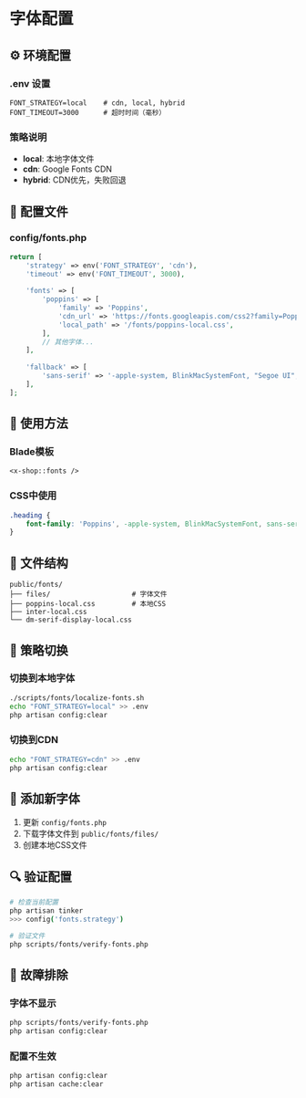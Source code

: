 # 字体配置

## ⚙️ 环境配置

### .env 设置
```env
FONT_STRATEGY=local    # cdn, local, hybrid
FONT_TIMEOUT=3000      # 超时时间（毫秒）
```

### 策略说明
- **local**: 本地字体文件
- **cdn**: Google Fonts CDN
- **hybrid**: CDN优先，失败回退

## 🔧 配置文件

### config/fonts.php
```php
return [
    'strategy' => env('FONT_STRATEGY', 'cdn'),
    'timeout' => env('FONT_TIMEOUT', 3000),
    
    'fonts' => [
        'poppins' => [
            'family' => 'Poppins',
            'cdn_url' => 'https://fonts.googleapis.com/css2?family=Poppins:wght@400;500;600;700;800&display=swap',
            'local_path' => '/fonts/poppins-local.css',
        ],
        // 其他字体...
    ],
    
    'fallback' => [
        'sans-serif' => '-apple-system, BlinkMacSystemFont, "Segoe UI", Roboto, sans-serif',
    ],
];
```

## 🎨 使用方法

### Blade模板
```blade
<x-shop::fonts />
```

### CSS中使用
```css
.heading {
    font-family: 'Poppins', -apple-system, BlinkMacSystemFont, sans-serif;
}
```

## 📂 文件结构
```
public/fonts/
├── files/                    # 字体文件
├── poppins-local.css         # 本地CSS
├── inter-local.css
└── dm-serif-display-local.css
```

## 🔄 策略切换

### 切换到本地字体
```bash
./scripts/fonts/localize-fonts.sh
echo "FONT_STRATEGY=local" >> .env
php artisan config:clear
```

### 切换到CDN
```bash
echo "FONT_STRATEGY=cdn" >> .env
php artisan config:clear
```

## 🎯 添加新字体

1. 更新 `config/fonts.php`
2. 下载字体文件到 `public/fonts/files/`
3. 创建本地CSS文件

## 🔍 验证配置
```bash
# 检查当前配置
php artisan tinker
>>> config('fonts.strategy')

# 验证文件
php scripts/fonts/verify-fonts.php
```

## 🚨 故障排除

### 字体不显示
```bash
php scripts/fonts/verify-fonts.php
php artisan config:clear
```

### 配置不生效
```bash
php artisan config:clear
php artisan cache:clear
```